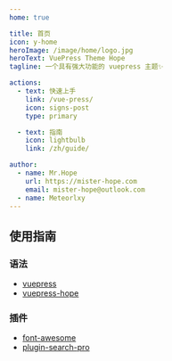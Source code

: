 ```yaml
---
home: true

title: 首页
icon: y-home
heroImage: /image/home/logo.jpg
heroText: VuePress Theme Hope
tagline: 一个具有强大功能的 vuepress 主题✨

actions:
  - text: 快速上手
    link: /vue-press/
    icon: signs-post
    type: primary

  - text: 指南
    icon: lightbulb
    link: /zh/guide/

author:
  - name: Mr.Hope
    url: https://mister-hope.com
    email: mister-hope@outlook.com
  - name: Meteorlxy
---
```


## 使用指南

### 语法

- [vuepress](https://vuepress.vuejs.org/zh/guide/markdown.html)
- [vuepress-hope](https://theme-hope.vuejs.press/zh/guide/markdown/intro.html)

### 插件

- [font-awesome](https://fontawesome.com/search?o=r&m=free)
- [plugin-search-pro](https://plugin-search-pro.vuejs.press/zh/config.html#customfields)
